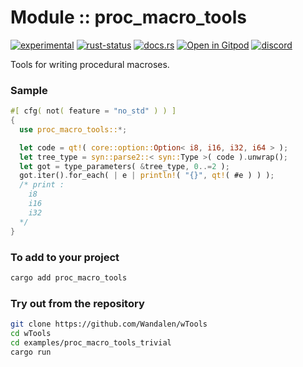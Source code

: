 <!-- {{# generate.module_header{} #}} -->

# Module :: proc_macro_tools
[![experimental](https://raster.shields.io/static/v1?label=stability&message=experimental&color=orange&logoColor=eee)](https://github.com/emersion/stability-badges#experimental) [![rust-status](https://github.com/Wandalen/wTools/actions/workflows/ModuleProcMacroToolsPush.yml/badge.svg)](https://github.com/Wandalen/wTools/actions/workflows/ModuleProcMacroToolsPush.yml) [![docs.rs](https://img.shields.io/docsrs/proc_macro_tools?color=e3e8f0&logo=docs.rs)](https://docs.rs/proc_macro_tools) [![Open in Gitpod](https://raster.shields.io/static/v1?label=try&message=online&color=eee&logo=gitpod&logoColor=eee)](https://gitpod.io/#RUN_PATH=.,SAMPLE_FILE=sample%2Frust%2Fproc_macro_tools_trivial_sample%2Fsrc%2Fmain.rs,RUN_POSTFIX=--example%20proc_macro_tools_trivial_sample/https://github.com/Wandalen/wTools) [![discord](https://img.shields.io/discord/872391416519737405?color=eee&logo=discord&logoColor=eee&label=ask)](https://discord.gg/m3YfbXpUUY)

Tools for writing procedural macroses.

### Sample

<!-- {{# generate.module_sample{} #}} -->

```rust
#[ cfg( not( feature = "no_std" ) ) ]
{
  use proc_macro_tools::*;

  let code = qt!( core::option::Option< i8, i16, i32, i64 > );
  let tree_type = syn::parse2::< syn::Type >( code ).unwrap();
  let got = type_parameters( &tree_type, 0..=2 );
  got.iter().for_each( | e | println!( "{}", qt!( #e ) ) );
  /* print :
    i8
    i16
    i32
  */
}
```

### To add to your project

```sh
cargo add proc_macro_tools
```

### Try out from the repository

```sh
git clone https://github.com/Wandalen/wTools
cd wTools
cd examples/proc_macro_tools_trivial
cargo run
```

